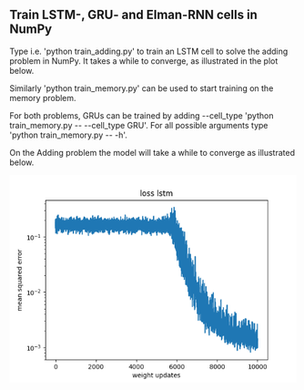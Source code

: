 Train LSTM-, GRU- and Elman-RNN cells in NumPy
----------------------------------------------

Type i.e. 'python train_adding.py' to train an LSTM cell to solve the adding problem in NumPy. It takes a while to converge,
as illustrated in the plot below.

Similarly 'python train_memory.py' can be used to start training
on the memory problem. 

For both problems, GRUs can be trained by adding --cell_type
'python train_memory.py -- --cell_type GRU'.
For all possible arguments type 'python train_memory.py -- -h'. 


On the Adding problem the model will take a while to converge
as illustrated below.

![alt text](loss_adding_lstm.png "LSTM-Adding")
